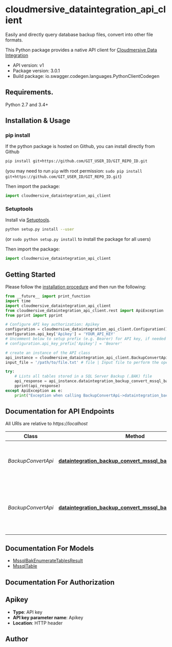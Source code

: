 # cloudmersive_dataintegration_api_client
Easily and directly query database backup files, convert into other file formats.

This Python package provides a native API client for [Cloudmersive Data Integration](https://cloudmersive.com/data-integration-api)

- API version: v1
- Package version: 3.0.1
- Build package: io.swagger.codegen.languages.PythonClientCodegen

## Requirements.

Python 2.7 and 3.4+

## Installation & Usage
### pip install

If the python package is hosted on Github, you can install directly from Github

```sh
pip install git+https://github.com/GIT_USER_ID/GIT_REPO_ID.git
```
(you may need to run `pip` with root permission: `sudo pip install git+https://github.com/GIT_USER_ID/GIT_REPO_ID.git`)

Then import the package:
```python
import cloudmersive_dataintegration_api_client 
```

### Setuptools

Install via [Setuptools](http://pypi.python.org/pypi/setuptools).

```sh
python setup.py install --user
```
(or `sudo python setup.py install` to install the package for all users)

Then import the package:
```python
import cloudmersive_dataintegration_api_client
```

## Getting Started

Please follow the [installation procedure](#installation--usage) and then run the following:

```python
from __future__ import print_function
import time
import cloudmersive_dataintegration_api_client
from cloudmersive_dataintegration_api_client.rest import ApiException
from pprint import pprint

# Configure API key authorization: Apikey
configuration = cloudmersive_dataintegration_api_client.Configuration()
configuration.api_key['Apikey'] = 'YOUR_API_KEY'
# Uncomment below to setup prefix (e.g. Bearer) for API key, if needed
# configuration.api_key_prefix['Apikey'] = 'Bearer'

# create an instance of the API class
api_instance = cloudmersive_dataintegration_api_client.BackupConvertApi(cloudmersive_dataintegration_api_client.ApiClient(configuration))
input_file = '/path/to/file.txt' # file | Input file to perform the operation on (optional)

try:
    # Lists all tables stored in a SQL Server Backup (.BAK) file
    api_response = api_instance.dataintegration_backup_convert_mssql_bak_get_tables_post(input_file=input_file)
    pprint(api_response)
except ApiException as e:
    print("Exception when calling BackupConvertApi->dataintegration_backup_convert_mssql_bak_get_tables_post: %s\n" % e)

```

## Documentation for API Endpoints

All URIs are relative to *https://localhost*

Class | Method | HTTP request | Description
------------ | ------------- | ------------- | -------------
*BackupConvertApi* | [**dataintegration_backup_convert_mssql_bak_get_tables_post**](docs/BackupConvertApi.md#dataintegration_backup_convert_mssql_bak_get_tables_post) | **POST** /dataintegration/backup/convert/mssql/bak/get/tables | Lists all tables stored in a SQL Server Backup (.BAK) file
*BackupConvertApi* | [**dataintegration_backup_convert_mssql_bak_to_csv_post**](docs/BackupConvertApi.md#dataintegration_backup_convert_mssql_bak_to_csv_post) | **POST** /dataintegration/backup/convert/mssql/bak/to/csv | Converts a SQL Server Backup (.BAK) file into CSV for a specified table


## Documentation For Models

 - [MssqlBakEnumerateTablesResult](docs/MssqlBakEnumerateTablesResult.md)
 - [MssqlTable](docs/MssqlTable.md)


## Documentation For Authorization


## Apikey

- **Type**: API key
- **API key parameter name**: Apikey
- **Location**: HTTP header


## Author



